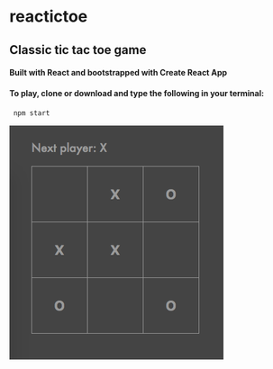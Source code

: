 # reactictoe

## Classic tic tac toe game 

#### Built with React and bootstrapped with Create React App

#### To play, clone or download and type the following in your terminal:

```javascript
 npm start 
 ```

 ![game board](./src/screenshot.png)